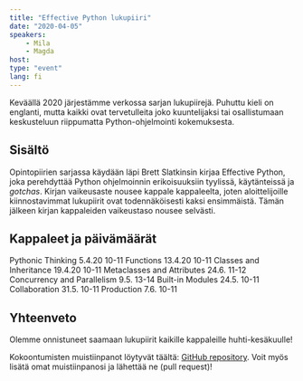 ```yaml
---
title: "Effective Python lukupiiri"
date: "2020-04-05"
speakers:
    - Mila
    - Magda
host:
type: "event"
lang: fi
---
```


Keväällä 2020 järjestämme verkossa sarjan lukupiirejä. Puhuttu kieli on englanti, mutta kaikki ovat tervetulleita joko kuuntelijaksi tai osallistumaan keskusteluun riippumatta Python-ohjelmointi kokemuksesta.

## Sisältö

Opintopiirien sarjassa käydään läpi Brett Slatkinsin kirjaa Effective Python, joka perehdyttää Python ohjelmoinnin erikoisuuksiin tyylissä, käytänteissä ja *gotchas*. Kirjan vaikeusaste nousee kappale kappaleelta, joten aloittelijoille kiinnostavimmat lukupiirit ovat todennäköisesti kaksi ensimmäistä. Tämän jälkeen kirjan kappaleiden vaikeustaso nousee selvästi.

## Kappaleet ja päivämäärät
Pythonic Thinking 5.4.20 10-11
Functions 13.4.20 10-11
Classes and Inheritance 19.4.20 10-11
Metaclasses and Attributes 24.6. 11-12
Concurrency and Parallelism 9.5. 13-14
Built-in Modules 24.5. 10-11
Collaboration 31.5. 10-11
Production 7.6. 10-11

## Yhteenveto
Olemme onnistuneet saamaan lukupiirit kaikille kappaleille huhti-kesäkuulle! 

Kokoontumisten muistiinpanot löytyvät täältä: [GitHub repository](https://github.com/turkupy/effective-python-studygroup). Voit myös lisätä omat muistiinpanosi ja lähettää ne (pull request)!
